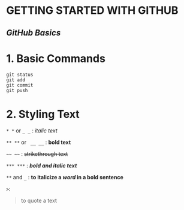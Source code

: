 # GETTING STARTED WITH GITHUB
## *GitHub Basics*

# 1. Basic Commands  
```
git status
git add
git commit
git push
```
# 2. Styling Text

`* *` or `_ _` :      *italic text*

`** **` or ` __ __` : __bold text__

`~~ ~~` :            ~~strikethrough text~~ 

`*** ***` :        ***bold and italic text***

`**` and `_` :    **to italicize a _word_ in a bold sentence**

`>`: 
> to quote a text
